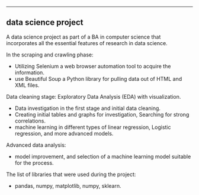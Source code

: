 <hr>
<h2 >data science project </h2>
A data science project as part of a BA in computer science that incorporates all the essential features of research in data science.<br />

In the scraping and crawling phase:
- Utilizing Selenium a web browser automation tool to acquire the information.
- use Beautiful Soup a Python library for pulling data out of HTML and XML files.
  
Data cleaning stage:
Exploratory Data Analysis (EDA) with visualization.
 - Data investigation in the first stage and initial data cleaning. 
 - Creating initial tables and graphs for investigation, Searching for strong correlations.
 - machine learning in different types of linear regression, Logistic regression, and more advanced models.

 Advanced data analysis:
 - model improvement, and selection of a machine learning model suitable for the process.
   
The list of libraries that were used during the project:
- pandas, numpy, matplotlib, numpy, sklearn. 
